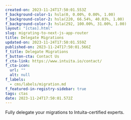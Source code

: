 ```yaml
---
created-on: 2023-11-24T17:50:01.553Z
f_background-color-1: hsla(0, 0.00%, 0.00%, 1.00)
f_background-color-2: hsla(220, 66.54%, 40.03%, 1.00)
f_background-color-3: hsla(292, 100.00%, 31.00%, 1.00)
layout: "[ctas].html"
slug: migrating-to-next-js-app-router
title: Delegate Migrations
updated-on: 2023-11-24T17:50:01.559Z
published-on: 2023-11-24T17:50:01.566Z
f_title: Delegate Migrations
f_button-cta: Contact Us
f_cta-link: https://www.intuita.io/contact/
f_cta-icon:
  url: ""
  alt: null
f_labels:
  - cms/labels/migration.md
f_featured-in-registry-sidebar: true
tags: ctas
date: 2023-11-24T17:50:01.572Z
---
```

Fully delegate your migrations to Intuita-certified experts.